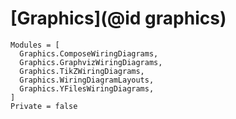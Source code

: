 # [Graphics](@id graphics)

```@autodocs
Modules = [
  Graphics.ComposeWiringDiagrams,
  Graphics.GraphvizWiringDiagrams,
  Graphics.TikZWiringDiagrams,
  Graphics.WiringDiagramLayouts,
  Graphics.YFilesWiringDiagrams,
]
Private = false
```
